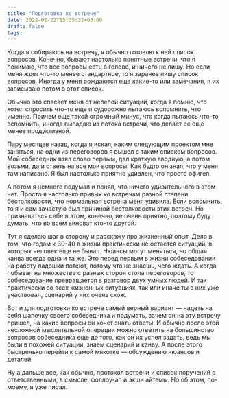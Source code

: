 ```yaml
---
title: "Подготовка ко встрече"
date: 2022-02-22T15:35:32+03:00
draft: false
tags:
---
```



Когда я собираюсь на встречу, я обычно готовлю к ней список вопросов. Конечно, бывают настолько понятные встречи, что я
понимаю, что все вопросы есть в голове, и ничего не пишу. Но если меня ждет что-то менее стандартное, то я заранее пишу
список вопросов. Иногда у меня рождаются еще какие-то или замечания, я их записываю потом в этот список.


Обычно это спасает меня от нелепой ситуации, когда я помню, что хотел спросить что-то еще и судорожно пытаюсь вспомнить,
что именно. Причем еще такой огромный минус, что когда пытаюсь что-то вспомнить, иногда выпадаю из потока встречи, что
делает ее еще менее продуктивной.

<!--more-->

Пару месяцев назад, когда я искал, каким следующим проектом мне заняться, на одни из переговоров я вышел с таким списком
вопросов. Мой собеседник взял слово первым, дал краткую вводную, а потом возьми, да и ответь на все мои вопросы. Как
будто он знал, что у меня там написано. Я был настолько приятно удивлен, что просто офигел.

А потом я немного подумал и понял, что ничего удивительного в этом нет. Просто я настолько привык ко встречам разной
степени бестолковости, что нормальная встреча меня удивила. Если вспомнить, то я и сам зачастую был причиной
бестолковости этих встреч. Но признаваться себе в этом, конечно, не очень приятно, поэтому буду думать, что во всем
виноват кто-то другой.

Тут я сделаю шаг в сторону и расскажу про жизненный опыт. Дело в том, что годам к 30-40 в жизни практически не остается
ситуаций, в которых человек еще не бывал. Нюансы могут меняться, но общая канва всегда одна и та же. Это перед первым в
жизни собеседовании на работу ладошки потеют, потому что не знаешь, чего ждать. А когда побывал на множестве с разных
сторон стола переговоров, то собеседование превращается в разговор двух умных людей. И так практически во всех жизненных
ситуациях, так или иначе ты в них уже участвовал, сценарий у них очень схож.

Вот и для подготовки ко встрече самый верный вариант — надеть на себя шапочку своего собеседника и подумать, зачем он на
эту встречу пришел, на какие вопросы он хочет знать ответы. И обычно после этой несложной мыслительной операции можно
ответить на большинство вопросов собеседника еще до того, как он их успел задать, ведь мы были в похожей ситуации, знаем
сценарий и канву. А после этого быстренько перейти к самой мякотке — обсуждению нюансов и деталей.

Ну а дальше все, как обычно, протокол встречи и список поручений с ответственными, в смысле, фоллоу-ап и экшн айтемы. Но
об этом, по-моему, я уже писал.
